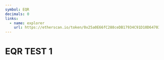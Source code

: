 ```yaml
---
symbol: EQR
decimals: 0
links:
  - name: explorer
    url: https://etherscan.io/token/0x25a0E66fC288ceDB17934C91D10D647031218d18
---
```


# EQR TEST 1
